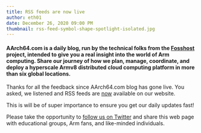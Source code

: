 ```yaml
---
title: RSS feeds are now live
author: eth01
date: December 26, 2020 09:00 PM
thumbnail: rss-feed-symbol-shape-spotlight-isolated.jpg
---
```


#### AArch64.com is a daily blog, run by the technical folks from the [Fosshost](https://fosshost.org) project, intended to give you a real insight into the world of Arm computing. Share our journey of how we plan, manage, coordinate, and deploy a hyperscale Armv8 distributed cloud computing platform in more than six global locations.

Thanks for all the feedback since AArch64.com blog has gone live. You asked, we listened and RSS feeds are <a href="https://aarch64.com/feed.xml">now</a> available on our website.

This is will be of super importance to ensure you get our daily updates fast!

Please take the opportunity to [follow us on
Twitter](https://twitter.com/fosshostorg) and share this web page with educational
groups, Arm fans, and like-minded individuals.

